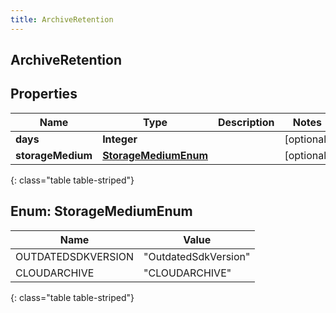 ```yaml
---
title: ArchiveRetention
---
```

## ArchiveRetention


## Properties

| Name | Type | Description | Notes |
| ------------ | ------------- | ------------- | ------------- |
| **days** | **Integer** |  |  [optional] |
| **storageMedium** | [**StorageMediumEnum**](#StorageMediumEnum) |  |  [optional] |
{: class="table table-striped"}


<a name="StorageMediumEnum"></a>

## Enum: StorageMediumEnum

| Name | Value |
| ---- | ----- |
| OUTDATEDSDKVERSION | &quot;OutdatedSdkVersion&quot; |
| CLOUDARCHIVE | &quot;CLOUDARCHIVE&quot; |
{: class="table table-striped"}



